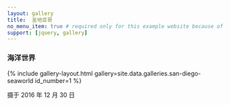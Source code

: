 ```yaml
---
layout: gallery
title:  圣地亚哥
no_menu_item: true # required only for this example website because of menu construction
support: [jquery, gallery]
---
```




<h3>海洋世界</h3>

{% include gallery-layout.html gallery=site.data.galleries.san-diego-seaworld id_number=1 %}



摄于 2016 年 12 月 30 日

